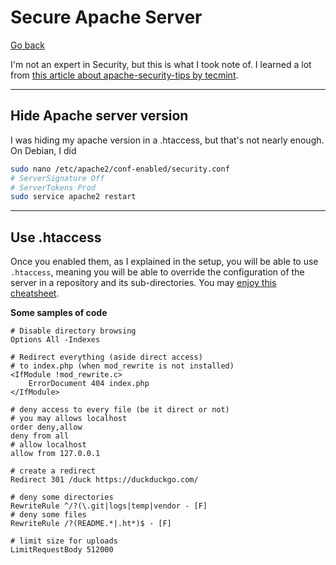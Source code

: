 # Secure Apache Server

[Go back](../index.md#websites-improvements-summary)

I'm not an expert in Security, but this is what I took note of. I learned a lot from [this article about apache-security-tips by tecmint](https://www.tecmint.com/apache-security-tips/).

<hr class="sl">

## Hide Apache server version

I was hiding my apache version in a .htaccess, but that's not nearly enough. On Debian, I did

```bash
sudo nano /etc/apache2/conf-enabled/security.conf
# ServerSignature Off
# ServerTokens Prod
sudo service apache2 restart
```

<hr class="sl">

## Use .htaccess

Once you enabled them, as I explained in the setup, you will be able to use `.htaccess`, meaning you will be able to override the configuration of the server in a repository and its sub-directories. You may [enjoy this cheatsheet](https://htaccesscheatsheet.com/).

**Some samples of code**

```apacheconf
# Disable directory browsing
Options All -Indexes

# Redirect everything (aside direct access)
# to index.php (when mod_rewrite is not installed)
<IfModule !mod_rewrite.c>
	ErrorDocument 404 index.php
</IfModule>

# deny access to every file (be it direct or not)
# you may allows localhost
order deny,allow
deny from all
# allow localhost
allow from 127.0.0.1

# create a redirect
Redirect 301 /duck https://duckduckgo.com/

# deny some directories
RewriteRule ^/?(\.git|logs|temp|vendor - [F]
# deny some files
RewriteRule /?(README.*|.ht*)$ - [F]

# limit size for uploads
LimitRequestBody 512000
```